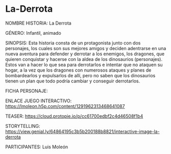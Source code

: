 # La-Derrota
NOMBRE HISTORIA: La Derrota

GÉNERO: Infantil, animado

SINOPSIS: Esta historia consta de un protagonista junto con dos personajes, los cuales son sus mejores amigos y deciden adentrarse en una nueva aventura para defender y derrotar a los enemigos, los dragones, que quieren conquistar y hacerse con la aldea de los dinosaurios (personajes). Estos van a hacer lo que sea para derrotarlos e intentar que no ataquen su hogar, a la vez que los dragones con numerosos ataques y planes de bombardearlos y expulsarlos de allí, pero no saben que los dinosaurios tienen un plan que todo podría cambiar y conseguir derrotarlos. 

FICHA PERSONAJE: 

ENLACE JUEGO INTERACTIVO: 
https://lmoleon.h5p.com/content/1291962313468641087

TEASER:
https://cloud.protopie.io/p/cc61700edbf2c4d46508f1b4


STORYTELLING:
https://view.genial.ly/64864195c3b5b200188b8821/interactive-image-la-derrota


PARTICIPANTES: Luis Moleón
